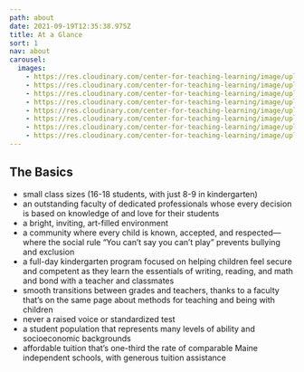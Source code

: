 ```yaml
---
path: about
date: 2021-09-19T12:35:38.975Z
title: At a Glance
sort: 1
nav: about
carousel:
  images:
    - https://res.cloudinary.com/center-for-teaching-learning/image/upload/v1636667649/200114_untitledshoot_DSC_3675_rf39rr.jpg
    - https://res.cloudinary.com/center-for-teaching-learning/image/upload/v1636667649/200114_untitledshoot_DSC_3587_izktuj.jpg
    - https://res.cloudinary.com/center-for-teaching-learning/image/upload/v1636667653/200114_untitledshoot_DSC_3721_g397ql.jpg
    - https://res.cloudinary.com/center-for-teaching-learning/image/upload/v1636667652/200114_untitledshoot_DSC_3696_ctnuqm.jpg
    - https://res.cloudinary.com/center-for-teaching-learning/image/upload/v1636667651/200114_untitledshoot_DSC_3707_uwh6ot.jpg
    - https://res.cloudinary.com/center-for-teaching-learning/image/upload/v1636667661/200114_untitledshoot_DSC_3943_x8pr21.jpg
    - https://res.cloudinary.com/center-for-teaching-learning/image/upload/v1636667671/200114_untitledshoot_DSC_4127_lgvdik.jpg
    - https://res.cloudinary.com/center-for-teaching-learning/image/upload/v1636667669/200114_untitledshoot_DSC_4118_ejiuod.jpg
---
```


## The Basics

- small class sizes (16-18 students, with just 8-9 in kindergarten)
- an outstanding faculty of dedicated professionals whose every decision is based on knowledge of and love for their students
- a bright, inviting, art-filled environment
- a community where every child is known, accepted, and respected—where the social rule “You can’t say you can’t play” prevents bullying and exclusion
- a full-day kindergarten program focused on helping children feel secure and competent as they learn the essentials of writing, reading, and math and bond with a teacher and classmates
- smooth transitions between grades and teachers, thanks to a faculty that’s on the same page about methods for teaching and being with children
- never a raised voice or standardized test
- a student population that represents many levels of ability and socioeconomic backgrounds
- affordable tuition that’s one-third the rate of comparable Maine independent schools, with generous tuition assistance
